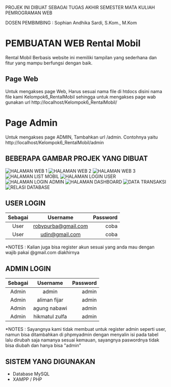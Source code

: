 PROJEK INI DIBUAT SEBAGAI TUGAS AKHIR SEMESTER MATA KULIAH PEMROGRAMAN WEB

DOSEN PEMBIMBING : Sophian Andhika Sardi, S.Kom., M.Kom

# PEMBUATAN WEB Rental Mobil
Rental Mobil Berbasis website ini memiliki tampilan yang sederhana dan fitur yang mampu berfungsi dengan baik.
## Page Web
Untuk mengakses page Web, Harus sesuai nama file di htdocs disini nama file kami Kelompok6_RentalMobil sehingga
untuk mengakses page wab gunakan url http://localhost/Kelompok6_RentalMobil/
# Page Admin
Untuk mengakses page ADMIN, Tambahkan url /admin. Contohnya yaitu  http://localhost/Kelompok6_RentalMobil/admin

## BEBERAPA GAMBAR PROJEK YANG DIBUAT

![HALAMAN WEB 1](https://github.com/AlimanFijarBuana/Tugas-Akhir-Pemrograman-Web-Kelompok6/assets/154599892/f1d79f03-a2ee-46f4-ab28-bf2cf88b62a5)
![HALAMAN WEB 2](https://github.com/AlimanFijarBuana/Tugas-Akhir-Pemrograman-Web-Kelompok6/assets/154599892/858930b0-6e8e-4539-be6e-c11c7c60ec0b)
![HALAMAN WEB 3](https://github.com/AlimanFijarBuana/Tugas-Akhir-Pemrograman-Web-Kelompok6/assets/154599892/f11b2be4-c350-4c65-ab6f-71009a6e50ba)
![HALAMAN LIST MOBIL](https://github.com/AlimanFijarBuana/Tugas-Akhir-Pemrograman-Web-Kelompok6/assets/154599892/7ee25307-ef9e-42c0-9703-15a10f4f6175)
![HALAMAN LOGIN USER](https://github.com/AlimanFijarBuana/Tugas-Akhir-Pemrograman-Web-Kelompok6/assets/154599892/c48263eb-57f7-4e6d-bc61-1977cb81a06a)
![HALAMAN LOGIN ADMIN](https://github.com/AlimanFijarBuana/Tugas-Akhir-Pemrograman-Web-Kelompok6/assets/154599892/deace84a-3eef-4cb5-95f6-ab6e67468cb9)
![HALAMAN DASHBOARD](https://github.com/AlimanFijarBuana/Tugas-Akhir-Pemrograman-Web-Kelompok6/assets/154599892/888ac4d5-304a-4808-bdf2-6bd2a6bb0e65)
![DATA TRANSAKSI](https://github.com/AlimanFijarBuana/Tugas-Akhir-Pemrograman-Web-Kelompok6/assets/154599892/3f33c312-90e1-408e-911f-ce6fee0b9ff7)
![RELASI DATABASE](https://github.com/AlimanFijarBuana/Tugas-Akhir-Pemrograman-Web-Kelompok6/assets/154599892/d6763d0c-ae7d-44d2-9b6c-ac042afcaabe)


## USER LOGIN
|   Sebagai   |     Username         | Password |
|:-----------:|:--------------------:|---------:|
|     User    |  robypurba@gmail.com |   coba   |
|     User    |  udin@gmail.com      |   coba   |
*NOTES : Kalian juga bisa register akun sesuai yang anda mau dengan wajib pakai @gmail.com diakhirnya


## ADMIN LOGIN
|   Sebagai    |     Username        | Password |
|:------------:|:-------------------:|---------:|
|    Admin     |    admin            |  admin    |
|    Admin     |    aliman fijar     |  admin    |
|    Admin     |    agung nabawi     |  admin    |
|    Admin     |    hikmatul zulfa   |  admin    |
*NOTES : Sayangnya kami tidak membuat untuk register admin seperti user, namun bisa ditambahkan di phpmyadmin dengan menyalin isi pada tabel lalu dirubah saja namanya sesuai kemauan, sayangnya paswordnya tidak bisa diubah dan hanya bisa "admin"



## SISTEM YANG DIGUNAKAN
- Database MySQL
- XAMPP / PHP 
